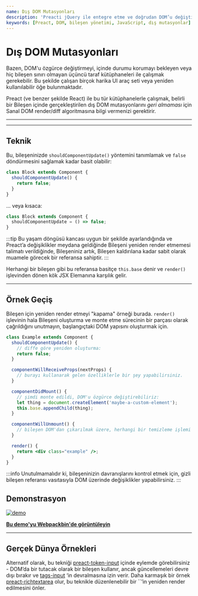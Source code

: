 ```yaml
---
name: Dış DOM Mutasyonları
description: 'Preacti jQuery ile entegre etme ve doğrudan DOM’u değiştiren diğer JavaScript parçacıkları ile çalışma. Bu kılavuz, dış DOM mutasyonlarını nasıl yöneteceğinizi ve bileşenlerinizde etkililiği artırmayı gösterir.'
keywords: [Preact, DOM, bileşen yönetimi, JavaScript, dış mutasyonlar]
---
```


# Dış DOM Mutasyonları

Bazen, DOM'u özgürce değiştirmeyi, içinde durumu korumayı bekleyen veya hiç bileşen sınırı olmayan üçüncü taraf kütüphaneleri ile çalışmak gerekebilir. Bu şekilde çalışan birçok harika UI araç seti veya yeniden kullanılabilir öğe bulunmaktadır.

Preact (ve benzer şekilde React) ile bu tür kütüphanelerle çalışmak, belirli bir Bileşen içinde gerçekleştirilen dış DOM mutasyonlarını _geri almaması_ için Sanal DOM render/diff algoritmasına bilgi vermenizi gerektirir.

---



---

## Teknik

Bu, bileşeninizde `shouldComponentUpdate()` yöntemini tanımlamak ve `false` döndürmesini sağlamak kadar basit olabilir:

```jsx
class Block extends Component {
  shouldComponentUpdate() {
    return false;
  }
}
```

... veya kısaca:

```jsx
class Block extends Component {
  shouldComponentUpdate = () => false;
}
```

:::tip
Bu yaşam döngüsü kancası uygun bir şekilde ayarlandığında ve Preact’a değişiklikler meydana geldiğinde Bileşeni yeniden render etmemesi talimatı verildiğinde, Bileşeniniz artık, Bileşen kaldırılana kadar sabit olarak muamele görecek bir referansa sahiptir.
:::

Herhangi bir bileşen gibi bu referansa basitçe `this.base` denir ve `render()` işlevinden dönen kök JSX Elemanına karşılık gelir.

---

## Örnek Geçiş

Bileşen için yeniden render etmeyi "kapama" örneği burada. `render()` işlevinin hala Bileşeni oluşturma ve monte etme sürecinin bir parçası olarak çağrıldığını unutmayın, başlangıçtaki DOM yapısını oluşturmak için.

```jsx
class Example extends Component {
  shouldComponentUpdate() {
    // diffe göre yeniden oluşturma:
    return false;
  }

  componentWillReceiveProps(nextProps) {
    // burayı kullanarak gelen özelliklerle bir şey yapabilirsiniz.
  }

  componentDidMount() {
    // şimdi monte edildi, DOM'u özgürce değiştirebiliriz:
    let thing = document.createElement('maybe-a-custom-element');
    this.base.appendChild(thing);
  }

  componentWillUnmount() {
    // bileşen DOM'dan çıkarılmak üzere, herhangi bir temizleme işlemi yapın.
  }

  render() {
    return <div class="example" />;
  }
}
```

:::info
Unutulmamalıdır ki, bileşeninizin davranışlarını kontrol etmek için, gizli bileşen referansı vasıtasıyla DOM üzerinde değişiklikler yapabilirsiniz.
:::

## Demonstrasyon

[![demo](https://i.gyazo.com/a63622edbeefb2e86d6c0d9c8d66e582.gif)](http://www.webpackbin.com/V1hyNQbpe)

[**Bu demo'yu Webpackbin'de görüntüleyin**](https://www.webpackbin.com/bins/-KflCmJ5bvKsRF8WDkzb)

---

## Gerçek Dünya Örnekleri

Alternatif olarak, bu tekniği [preact-token-input](https://github.com/developit/preact-token-input/blob/master/src/index.js) içinde eylemde görebilirsiniz - DOM’da bir tutacak olarak bir bileşen kullanır, ancak güncellemeleri devre dışı bırakır ve [tags-input](https://github.com/developit/tags-input) ‘in devralmasına izin verir. Daha karmaşık bir örnek [preact-richtextarea](https://github.com/developit/preact-richtextarea) olur, bu teknikle düzenlenebilir bir ``’in yeniden render edilmesini önler.
